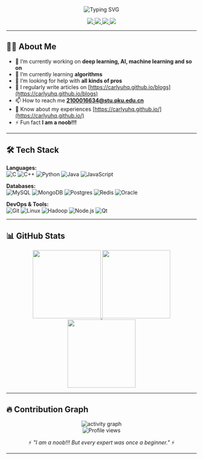 <div align="center">
  <img src="https://readme-typing-svg.demolab.com?font=Fira+Code&weight=600&size=30&duration=3000&pause=1000&color=58A6FF&center=true&vCenter=true&width=435&lines=Hi+%F0%9F%91%8B%2C+I'm+CarlYuHQ;Undergrad+%40+Peking+University;AI%2FML+Enthusiast;Full-Stack+Developer" alt="Typing SVG" />
  
  <p>
    <a href="https://carlyuhq.github.io/">
      <img src="https://img.shields.io/badge/-Portfolio-181717?style=for-the-badge&logo=github&logoColor=white" />
    </a>
    <a href="https://carlyuhq.github.io/blogs">
      <img src="https://img.shields.io/badge/-Tech%20Blogs-FF7139?style=for-the-badge&logo=dev.to&logoColor=white" />
    </a>
    <a href="mailto:2100016634@stu.pku.edu.cn">
      <img src="https://img.shields.io/badge/-Email-D14836?style=for-the-badge&logo=gmail&logoColor=white" />
    </a>
    <a href="https://www.linkedin.com/in/carlyuhq/">
      <img src="https://img.shields.io/badge/-LinkedIn-0A66C2?style=for-the-badge&logo=linkedin&logoColor=white" />
    </a>
  </p>
</div>

---

## 👨‍🎓 About Me
- 🔭 I’m currently working on **deep learning, AI, machine learning and so on**
- 🌱 I’m currently learning **algorithms**
- 🤝 I’m looking for help with **all kinds of pros**
- 📝 I regularly write articles on [https://carlyuhq.github.io/blogs](https://carlyuhq.github.io/blogs)
- 📫 How to reach me **2100016634@stu.pku.edu.cn**
- 📄 Know about my experiences [https://carlyuhq.github.io/](https://carlyuhq.github.io/)
- ⚡ Fun fact **I am a noob!!!**
---

## 🛠️ Tech Stack

**Languages:**  
![C](https://img.shields.io/badge/c-%2300599C.svg?style=for-the-badge&logo=c&logoColor=white)
![C++](https://img.shields.io/badge/c++-%2300599C.svg?style=for-the-badge&logo=c%2B%2B&logoColor=white)
![Python](https://img.shields.io/badge/python-3670A0?style=for-the-badge&logo=python&logoColor=ffdd54)
![Java](https://img.shields.io/badge/java-%23ED8B00.svg?style=for-the-badge&logo=openjdk&logoColor=white)
![JavaScript](https://img.shields.io/badge/javascript-%23323330.svg?style=for-the-badge&logo=javascript&logoColor=%23F7DF1E)

**Databases:**  
![MySQL](https://img.shields.io/badge/mysql-%2300f.svg?style=for-the-badge&logo=mysql&logoColor=white)
![MongoDB](https://img.shields.io/badge/MongoDB-%234ea94b.svg?style=for-the-badge&logo=mongodb&logoColor=white)
![Postgres](https://img.shields.io/badge/postgres-%23316192.svg?style=for-the-badge&logo=postgresql&logoColor=white)
![Redis](https://img.shields.io/badge/redis-%23DD0031.svg?style=for-the-badge&logo=redis&logoColor=white)
![Oracle](https://img.shields.io/badge/Oracle-F80000?style=for-the-badge&logo=oracle&logoColor=white)

**DevOps & Tools:**  
![Git](https://img.shields.io/badge/git-%23F05033.svg?style=for-the-badge&logo=git&logoColor=white)
![Linux](https://img.shields.io/badge/Linux-FCC624?style=for-the-badge&logo=linux&logoColor=black)
![Hadoop](https://img.shields.io/badge/Apache%20Hadoop-66CCFF?style=for-the-badge&logo=apachehadoop&logoColor=black)
![Node.js](https://img.shields.io/badge/node.js-6DA55F?style=for-the-badge&logo=node.js&logoColor=white)
![Qt](https://img.shields.io/badge/Qt-%23217346.svg?style=for-the-badge&logo=Qt&logoColor=white)

---

## 📊 GitHub Stats

<div align="center"> <a href="https://github.com/carlyuhq"> <img height="180em" src="https://github-profile-summary-cards.vercel.app/api/cards/profile-details?username=carlyuhq&theme=github" /> </a> <a href="https://github.com/carlyuhq"> <img height="180em" src="https://github-readme-stats.vercel.app/api/top-langs/?username=carlyuhq&layout=compact&theme=default&langs_count=8" /> </a> </div><div align="center"> <a href="https://github.com/carlyuhq"> <img height="180em" src="https://github-profile-trophy.vercel.app/?username=carlyuhq&theme=flat&row=2&column=4&margin-w=15&margin-h=15" /> </a> </div>

---

## 🔥 Contribution Graph

<div align="center">
  <img src="https://github-readme-activity-graph.vercel.app/graph?username=carlyuhq&theme=react-dark" alt="activity graph"/>
  <br>
  <img src="https://komarev.com/ghpvc/?username=carlyuhq&label=Profile+Views&color=blueviolet&style=for-the-badge" alt="Profile views" /> 
  <p>⚡ <em>"I am a noob!!! But every expert was once a beginner."</em> ⚡</p>
  <!-- 如果你已配置 snake 动画，可取消注释 -->
  <!-- <img src="https://github.com/carlyuhq/carlyuhq/blob/output/github-contribution-grid-snake.svg" alt="Snake animation" /> -->
</div>

---
